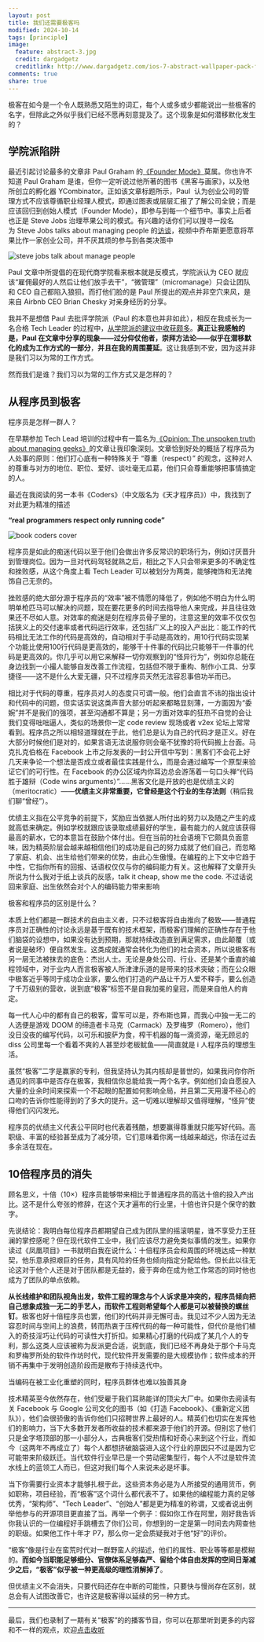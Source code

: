 ```yaml
---
layout: post
title: 我们还需要极客吗
modified: 2024-10-14
tags: [principle]
image:
  feature: abstract-3.jpg
  credit: dargadgetz
  creditlink: http://www.dargadgetz.com/ios-7-abstract-wallpaper-pack-for-iphone-5-and-ipod-touch-retina/
comments: true
share: true
---
```



极客在如今是一个令人既熟悉又陌生的词汇，每个人或多或少都能说出一些极客的名字，但除此之外似乎我们已经不愿再刻意提及了。这个现象是如何潜移默化发生的？

## 学院派陷阱

最近引起讨论最多的文章非 Paul Graham 的[《Founder Mode》](https://paulgraham.com/foundermode.html)莫属。你也许不知道 Paul Graham 是谁，但你一定听说过他所著的图书《黑客与画家》，以及他所创立的孵化器 YCombinator。正如该文章标题所示，Paul  认为创业公司的管理方式不应该尊循职业经理人模式，即通过图表或层层汇报了了解公司全貌；而是应该回归到创始人模式（Founder Mode），即参与到每一个细节中。事实上后者也正是 Steve Jobs 治理苹果公司的模式。有兴趣的话你们可以搜寻一段名为 Steve Jobs talks about managing people 的[访谈](https://www.youtube.com/watch?v=f60dheI4ARg&ab_channel=ragni)，视频中乔布斯更愿意将苹果比作一家创业公司，并不厌其烦的参与到各类决策中

![steve jobs talk about manage people](../images/036_do-we-still-need-geek/steve-jobs.jpg)

Paul 文章中所提倡的在现代商学院看来根本就是反模式，学院派认为 CEO 就应该“雇佣最好的人然后让他们放手去干”，“微管理”（micromanage）只会让团队和 CEO 自己都陷入狼狈。而打他们脸的是 Paul 所提出的观点并非空穴来风，是来自 Airbnb CEO Brian Chesky 对亲身经历的分享。

我并不是想借 Paul 去批评学院派（Paul 的本意也并非如此），相反在我成长为一名合格 Tech Leader 的过程中，[从学院派的建议中收获颇多](https://www.v2think.com/how-i-solve-lead-issue)。**真正让我感触的是，Paul 在文章中分享的现象——过分仰仗他者，崇拜方法论——似乎在潜移默化的成为工作方式的一部分**，**并且在我的周围蔓延**。这让我感到不安，因为这并非是我们习以为常的工作方式。

然而我们是谁？我们习以为常的工作方式又是怎样的？

## 从程序员到极客

程序员是怎样一群人？

在早期参加 Tech Lead 培训的过程中有一篇名为[《Opinion: The unspoken truth about managing geeks》](https://www.computerworld.com/article/1555366/opinion-the-unspoken-truth-about-managing-geeks.html)的文章让我印象深刻。文章恰到好处的概括了程序员为人处事的原则：他们打心底有一种特殊关于 “尊重（respect）” 的观念，这种对人的尊重与对方的地位、职位、爱好、谈吐毫无瓜葛，他们只会尊重能够把事情搞定的人。

最近在我阅读的另一本书《Coders》（中文版名为《天才程序员》）中，我找到了对此更为精准的描述

**“real programmers respect only running code”**

![book coders cover](../images/036_do-we-still-need-geek/book-coders-cover.jpg)

程序员是如此的痴迷代码以至于他们会做出许多反常识的职场行为，例如讨厌晋升到管理岗位。因为一旦对代码驾轻就熟之后，相比之下人只会带来更多的不确定性和挫败感，从这个角度上看 Tech Leader 可以被划分为两类，能够掩饰和无法掩饰自己无奈的。

挫败感的绝大部分源于程序员的“效率”被不情愿的降低了，例如他不明白为什么明明单枪匹马可以解决的问题，现在要花更多的时间去指导他人来完成，并且往往效果还不尽如人意。对效率的痴迷是刻在程序员骨子里的，注意这里的效率不仅仅包括狭义上的交付速率或者代码运行效率，还包括广义上的投入产出比：能工作的代码相比无法工作的代码是高效的，自动相对于手动是高效的，用10行代码实现某个功能比使用100行代码是更高效的，能够干十件事的代码比只能够干一件事的代码是更高效的。你几乎可以用它来解释一切你观察到的“怪异行为”，例如你总能在身边找到一小撮人能够自发改善工作流程，包括但不限于重构、制作小工具、分享捷径——这不是什么大爱无疆，只不过程序员天然无法容忍事倍功半而已。

相比对于代码的尊重，程序员对人的态度只可谓一般。他们会直言不讳的指出设计和代码中的问题，但实话实说这类声音大部分听起来都略显刻薄，一方面因为“委婉”并不是我们的强项，甚至沟通都不算是；另一方面对效率的狂热不自觉的会让我们变得咄咄逼人，类似的场景你一定 code review 现场或者 v2ex 论坛上常常看到。程序员之所以相轻道理就在于此，他们总是认为自己的代码才是正义。好在大部分时候他们是对的，如果言语无法说服你则会毫不犹豫的将代码搬上台面。马克扎克伯格在 Facebook 上市之际发表的一封公开信中写到：黑客们不会花上好几天来争论一个想法是否成立或者最佳实践是什么，而是会通过编写一个原型来验证它们的可行性。在 Facebook 的办公区域内你耳边总会游荡着一句口头禅“代码胜于雄辩（Code wins arguments）”……黑客文化是开放的也是优绩主义的（meritocratic）——**优绩主义非常重要，它曾经是这个行业的生存法则**（稍后我们聊“曾经”）。

优绩主义指在公平竞争的前提下，奖励应当依据人所付出的努力以及随之产生的成就高低来确定。例如学校就跟应该录取成绩最好的学生，最有能力的人就应该获得最高的薪水，它的本意旨在鼓励个体付出。但在当前的社会语境下它颇具负面意味，因为精英阶层会越来越相信他们的成功是自己的努力成就了他们自己，而忽略了家庭、机会、出生给他们带来的优势，由此心生傲慢。在编程的上下文中它趋于中性，它指你所有的回报、话语权仅仅与你的编码能力有关。这也解释了文章开头所说为什么我对于纸上谈兵的反感，talk it cheap, show me the code. 不过话说回来家庭、出生依然会对个人的编码能力带来影响

极客和程序员的区别是什么？

本质上他们都是一群技术的自由主义者，只不过极客将自由推向了极致——普通程序员对正确性的讨论永远是基于既有的技术框架，而极客们理解的正确性存在于他们脑袋的设想中，如果没有达到预期，那就持续改造直到满足需求，由此颠覆（或者说是破坏）便自然发生。这类成就通常会转化为他们的社会资本，所以说极客有另一层无法被抹去的底色：杰出人士。无论是身处公司、行业、还是某个垂直的编程领域中，对于业内人而言极客被人所津津乐道的是带来的技术突破；而在公众眼中极客近乎等同于成功企业家，要么他们打造的产品让千万人爱不释手，要么创造了千万级别的营收，说到底“极客”标签不是自我加冕的皇冠，而是来自他人的肯定。

每一代人心中的都有自己的极客，雷军可以是，乔布斯也算，而我心中独一无二的人选便是游戏 DOOM 的缔造者卡马克（Carmack）及罗梅罗（Romero），他们没日没夜的编写代码，以可乐和披萨为食，榨干机器的每一滴资源，毫无顾忌的 diss 公司里每一个看着不爽的人甚至炒老板鱿鱼——简直就是 i 人程序员的理想生活。

虽然“极客”二字是赢家的专利，但我坚持认为其内核却是普世的，如果我问你你所遇见的同事中是否存在极客，我相信你总能给我一两个名字。例如他们会自愿投入大量的业余时间来探索一个不起眼的配置如何影响全局，并且第二天用漫不经心的口吻的告诉你性能得到的了多大的提升。这一切难以理解却又值得理解，“怪异”使得他们闪闪发光。

程序员的优绩主义代表公平同时也代表着残酷，想要赢得尊重就只能写好代码。高职级、丰富的经验甚至成为了减分项，它们意味着你离一线越来越远，你活在过去多余活在现在。

## 10倍程序员的消失

顾名思义，十倍（10×）程序员能够带来相比于普通程序员的高达十倍的投入产出比。这不是什么夸张的修辞，在这个天才遍布的行业里，十倍也许只是个保守的数字。

先说结论：我明白每位程序员都期望自己成为团队里的摇滚明星，谁不享受力王狂澜的掌控感呢？但在现代软件工业中，我们应该尽力避免类似事情的发生。如果你读过《凤凰项目》一书就明白我在说什么：十倍程序员会和周围的环境达成一种默契，他乐意承担艰巨的任务，具有风险的任务也倾向指定分配给他。但长此以往无论这对于他个人还是对于团队都是无益的，疲于奔命在成为他工作常态的同时他也成为了团队的单点依赖。

**从长线维护和团队视角出发，软件工程的理念与个人诉求是冲突的，程序员倾向把自己想象成独一无二的手艺人，而软件工程则希望每个人都是可以被替换的螺丝钉**。极客也好十倍程序员也罢，他们的代码并非无懈可击。我见过不少人因为无法容忍时间与空间上的浪费，转而热衷于压榨代码的每一种可能性，但代价是他们植入的奇技淫巧让代码的可读性大打折扣。如果精心打磨的代码成了某几个人的专利，那么这类人应该被称为反派更合适，说到底，我们已经不再身处于那个卡马克和罗梅罗所处的软件作坊时代，现代软件开发需要的是大规模协作；软件成本的开销不再集中于发明创造阶段而是散布于持续迭代中。

当编码在被工业化重塑的同时，程序员群体也难以独善其身

技术精英至今依然存在，他们受雇于我们耳熟能详的顶尖大厂中。如果你去阅读有关 Facebook 与 Google 公司文化的图书（如《打造 Facebook》、《重新定义团队》），他们会很骄傲的告诉你他们只招聘世界上最好的人。精英们也切实在发挥他们的影响力，当下大多数开发者所收益的技术都来源于他们的开源。但别忘了他们只是金字塔顶部的那一小部分人，古典极客们受热情和好奇心来到这个行业，而如今（这两年不再成立了）每个人都想挤破脑袋进入这个行业的原因只不过是因为它可能带来阶级跃迁。当代软件行业早已是一个劳动密集型行，每个人不过是软件流水线上的蓝领工人而已，但这对我们每个人来说未必是坏事。

当下你需要行业资本才能够扎根于此，这些资本务必是为人所接受的通用货币，例如职称，项目经验，而“极客”这个词什么都代表不了。如果他的编程能力真的足够优秀，“架构师”、“Tech Leader”、“创始人”都是更为精准的称谓，又或者说出例举他参与的开源项目更直接了当。再举一个例子：假如你工作在阿里，刚好我告诉你我认识的一位编程好手跳槽去了你们公司，你想到的一定是第一时间去内网查他的职级。如果他工作十年才 P7，那么你一定会质疑我对于他“好”的评价。

“极客”像是行业在蛮荒时代对一群野蛮人的描述，他们的属性、职业等等都是模糊的。**而如今当职能足够细分、官僚体系足够森严、留给个体自由发挥的空间日渐减少之后，“极客”似乎被一种更高级的理性消解掉了**。

但优绩主义不会消失，只要代码还存在中断的可能性，只要快与慢尚存在区别，就总会有人试图改善它，也许这是极客得以延续的另一种方式。

---

最后，我们也录制了一期有关“极客”的的播客节目，你可以在那里听到更多的内容和不一样的观点，欢迎[点击收听](https://www.xiaoyuzhoufm.com/episode/670cd576d9a875d5a936bd6a)